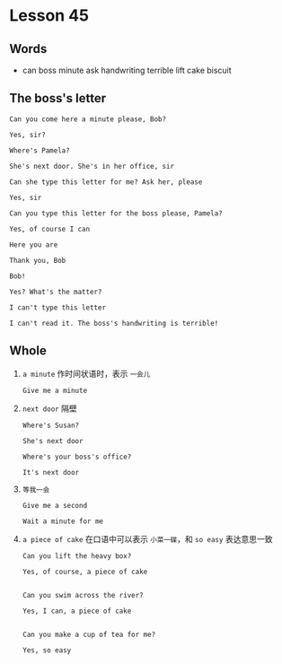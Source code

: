 # Lesson 45

## Words

- can boss minute ask handwriting terrible lift cake biscuit

## The boss's letter

```
Can you come here a minute please, Bob?

Yes, sir?

Where's Pamela?

She's next door. She's in her office, sir

Can she type this letter for me? Ask her, please

Yes, sir

Can you type this letter for the boss please, Pamela?

Yes, of course I can

Here you are

Thank you, Bob

Bob!

Yes? What's the matter?

I can't type this letter

I can't read it. The boss's handwriting is terrible!
```

## Whole

1. `a minute` 作时间状语时，表示 `一会儿`

   ```
   Give me a minute
   ```

2. `next door` 隔壁

   ```
   Where's Susan?

   She's next door

   Where's your boss's office?

   It's next door
   ```

3. `等我一会`

   ```
   Give me a second

   Wait a minute for me
   ```

4. `a piece of cake` 在口语中可以表示 `小菜一碟`，和 `so easy` 表达意思一致

   ```
   Can you lift the heavy box?

   Yes, of course, a piece of cake


   Can you swim across the river?

   Yes, I can, a piece of cake


   Can you make a cup of tea for me?

   Yes, so easy
   ```

